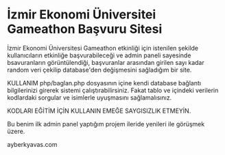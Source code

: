 # İzmir Ekonomi Üniversitei Gameathon Başvuru Sitesi
İzmir Ekonomi Üniversitesi Gameathon etkinliği için istenilen şekilde kullanıcıların etkinliğe başvurabileceği ve admin paneli sayesinde bsavuranların görüntülendiği, başvuranlar arasından girilen sayı kadar random veri çekilip database'den değişmesini sağladığım bir site.

KULLANIM
php/baglan.php dosyasının içine kendi database bağlantı bilgilerinizi girerek sistemi çalıştırabilirsiniz. Fakat tablo ve içindeki verilerin kodlardaki sorgular ve isimlerle uyuşmasını sağlamalısınız.

KODLARI EĞİTİM İÇİN KULLANIN EMEĞE SAYGISIZLIK ETMEYİN.

Bu benim ilk admin panel yaptığım projem ileride yenileri ile görüşmek üzere.

ayberkyavas.com
